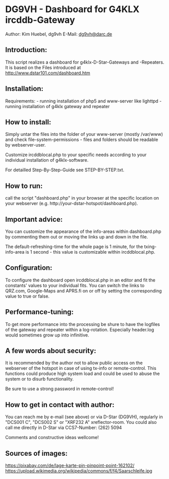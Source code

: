 DG9VH - Dashboard for G4KLX ircddb-Gateway
==========================================
Author: Kim Huebel, dg9vh
E-Mail: dg9vh@darc.de

Introduction:
-------------
This script realizes a dashboard for g4klx-D-Star-Gateways and 
-Repeaters. It is based on the Files introduced at 
http://www.dstar101.com/dashboard.htm

Installation:
-------------
Requirements:	- running installation of php5 and www-server like 
		  lighttpd
		- running installation of g4klx gateway and repeater

How to install:
---------------
Simply untar the files into the folder of your www-server (mostly 
/var/www) and check file-system-permissions - files and folders should 
be readable by webserver-user. 

Customize ircddblocal.php to your specific needs according to your 
individual installation of g4klx-software.

For detailled Step-By-Step-Guide see STEP-BY-STEP.txt.

How to run:
-----------
call the script "dashboard.php" in your browser at the specific location 
on your webserver (e.g. http://your-dstar-hotspot/dashboard.php).

Important advice:
-----------------
You can customize the appearance of the info-areas within dashboard.php 
by commenting them out or moving the links up and down in the file.

The default-refreshing-time for the whole page is 1 minute, for the 
txing- info-area is 1 second - this value is customizable within 
ircddblocal.php.

Configuration: 
-------------- 
To configure the dashboard open ircddblocal.php in an editor and fit the 
constants' values to your individual fits. You can switch the links to 
QRZ.com, Google-Maps and APRS.fi on or off by setting the corresponding 
value to true or false.

Performance-tuning:
-------------------
To get more performance into the processing be shure to have the 
logfiles of the gateway and repeater within a log-rotation. Especially 
header.log would sometimes grow up into infinitive.

A few words about security:
---------------------------
It is recommended by the author not to allow public access on the 
webserver of the hotspot in case of using tx-info or remote-control. 
This functions could produce high system load and could be used to abuse 
the system or to disurb functionality.

Be sure to use a strong password in remote-control!

How to get in contact with author: 
---------------------------------- 
You can reach me by e-mail (see above) or via D-Star (DG9VH), regularly 
in "DCS001 C", "DCS002 S" or "XRF232 A" xreflector-room. You could also 
call me directly in D-Star via CCS7-Number: (262) 5094

Comments and constructive ideas wellcome!

Sources of images:
------------------
https://pixabay.com/de/lage-karte-pin-pinpoint-point-162102/
https://upload.wikimedia.org/wikipedia/commons/f/f4/Saarschleife.jpg
